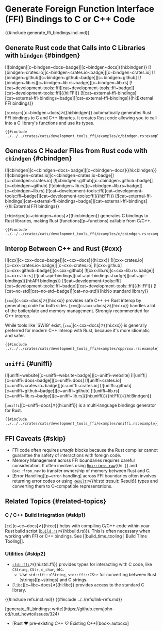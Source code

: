 # Generate Foreign Function Interface (FFI) Bindings to C or C++ Code

{{#include generate_ffi_bindings.incl.md}}

## Generate Rust code that Calls into C Libraries with `bindgen` {#bindgen}

[![bindgen][c~bindgen~docs~badge]][c~bindgen~docs]{{hi:bindgen}}
[![bindgen~crates.io][c~bindgen~crates.io~badge]][c~bindgen~crates.io]
[![bindgen~github][c~bindgen~github~badge]][c~bindgen~github]
[![bindgen~lib.rs][c~bindgen~lib.rs~badge]][c~bindgen~lib.rs]
[![cat~development-tools::ffi][cat~development-tools::ffi~badge]][cat~development-tools::ffi]{{hi:FFI}}
[![cat~external-ffi-bindings][cat~external-ffi-bindings~badge]][cat~external-ffi-bindings]{{hi:External FFI bindings}}

[`bindgen`][c~bindgen~docs]↗{{hi:bindgen}} automatically generates Rust FFI bindings to C and C++ libraries. It creates Rust code allowing you to call into a C library's functions and use its types.

```rust,editable
{{#include ../../../crates/cats/development_tools_ffi/examples/c/bindgen.rs:example}}
```

## Generates C Header Files from Rust code with `cbindgen` {#cbindgen}

[![cbindgen][c~cbindgen~docs~badge]][c~cbindgen~docs]{{hi:cbindgen}}
[![cbindgen~crates.io][c~cbindgen~crates.io~badge]][c~cbindgen~crates.io]
[![cbindgen~github][c~cbindgen~github~badge]][c~cbindgen~github]
[![cbindgen~lib.rs][c~cbindgen~lib.rs~badge]][c~cbindgen~lib.rs]
[![cat~development-tools::ffi][cat~development-tools::ffi~badge]][cat~development-tools::ffi]{{hi:FFI}}
[![cat~external-ffi-bindings][cat~external-ffi-bindings~badge]][cat~external-ffi-bindings]{{hi:External FFI bindings}}

[`cbindgen`][c~cbindgen~docs]↗{{hi:cbindgen}} generates C bindings to Rust libraries, making Rust [functions][p~functions] callable from C/C++.

```rust,editable
{{#include ../../../crates/cats/development_tools_ffi/examples/c/cbindgen.rs:example}}
```

## Interop Between C++ and Rust {#cxx}

[![cxx][c~cxx~docs~badge]][c~cxx~docs]{{hi:cxx}}
[![cxx~crates.io][c~cxx~crates.io~badge]][c~cxx~crates.io]
[![cxx~github][c~cxx~github~badge]][c~cxx~github]
[![cxx~lib.rs][c~cxx~lib.rs~badge]][c~cxx~lib.rs]
[![cat~api-bindings][cat~api-bindings~badge]][cat~api-bindings]{{hi:API bindings}}
[![cat~development-tools::ffi][cat~development-tools::ffi~badge]][cat~development-tools::ffi]{{hi:FFI}}
[![cat~no-std][cat~no-std~badge]][cat~no-std]{{hi:No standard library}}

[`cxx`][c~cxx~docs]↗{{hi:cxx}} provides safe C++ <-> Rust interop by generating code for both sides. [`cxx`][c~cxx~docs]↗{{hi:cxx}} handles a lot of the boilerplate and memory management. Strongly recommended for C++ interop.

While tools like 'SWIG' exist, [`cxx`][c~cxx~docs]↗{{hi:cxx}} is generally preferred for modern C++ interop with Rust, because it's more idiomatic and safer.

```rust,editable
{{#include ../../../crates/cats/development_tools_ffi/examples/cpp/cxx.rs:example}}
```

## `uniffi` {#uniffi}

[![uniffi~website][c~uniffi~website~badge]][c~uniffi~website] [![uniffi][c~uniffi~docs~badge]][c~uniffi~docs] [![uniffi~crates.io][c~uniffi~crates.io~badge]][c~uniffi~crates.io] [![uniffi~github][c~uniffi~github~badge]][c~uniffi~github] [![uniffi~lib.rs][c~uniffi~lib.rs~badge]][c~uniffi~lib.rs]{{hi:uniffi}}{{hi:Ffi}}{{hi:Bindgen}}

[`uniffi`][c~uniffi~docs]↗{{hi:uniffi}} is a multi-language bindings generator for Rust.

```rust,editable
{{#include ../../../crates/cats/development_tools_ffi/examples/uniffi.rs:example}}
```

## FFI Caveats {#skip}

- FFI code often requires _unsafe_ blocks because the Rust compiler cannot guarantee the safety of interactions with foreign code.
- Memory Management across FFI boundaries requires careful consideration. It often involves using [`Box::into_raw`]( ){{hi: }} and `Box::from_raw` to transfer ownership of memory between Rust and C.
- [Error Handling][p~error-handling] across FFI boundaries often involves returning error codes or using [`Result`](https://doc.rust-lang.org/std/result/enum.Result.html)↗{{hi:std::result::Result}} types and converting them to C-compatible representations.

## Related Topics {#related-topics}

### C / C++ Build Integration {#skip1}

[`cc`][c~cc~docs]↗{{hi:cc}} helps with compiling C/C++ code within your Rust build script ([`build.rs`](https://doc.rust-lang.org/cargo/reference/build-scripts.html)↗{{hi:build.rs}}). This is often necessary when working with FFI or C++ bindings. See [[build_time_tooling | Build Time Tooling]].

### Utilities {#skip2}

- [`std::ffi`](https://doc.rust-lang.org/std/ffi/index.html)↗{{hi:std::ffi}} provides types for interacting with C code, like `CString`, `CStr`, `c_char`, etc.
  - Use `std::ffi::CString`, `std::ffi::CStr` for converting between Rust [strings][p~strings] and C strings.
- [`libc`][c~libc~docs]↗{{hi:libc}} provides access to the standard C library.

{{#include refs.incl.md}}
{{#include ../../refs/link-refs.md}}

<div class="hidden">
[generate_ffi_bindings: write](https://github.com/john-cd/rust_howto/issues/324)

- [Rust ❤️ pre-existing C++ ♡ Existing C++][book~autocxx]

</div>
